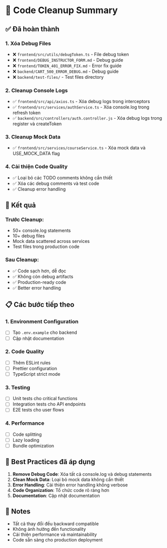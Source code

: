 # 🧹 Code Cleanup Summary

## ✅ Đã hoàn thành

### 1. Xóa Debug Files
- ❌ `frontend/src/utils/debugToken.ts` - File debug token
- ❌ `frontend/DEBUG_INSTRUCTOR_FORM.md` - Debug guide
- ❌ `frontend/TOKEN_401_ERROR_FIX.md` - Error fix guide  
- ❌ `backend/CART_500_ERROR_DEBUG.md` - Debug guide
- ❌ `backend/test-files/` - Test files directory

### 2. Cleanup Console Logs
- ✅ `frontend/src/api/axios.ts` - Xóa debug logs trong interceptors
- ✅ `frontend/src/services/authService.ts` - Xóa console.log trong refresh token
- ✅ `backend/src/controllers/auth.controller.js` - Xóa debug logs trong register và createToken

### 3. Cleanup Mock Data
- ✅ `frontend/src/services/courseService.ts` - Xóa mock data và USE_MOCK_DATA flag

### 4. Cải thiện Code Quality
- ✅ Loại bỏ các TODO comments không cần thiết
- ✅ Xóa các debug comments và test code
- ✅ Cleanup error handling

## 🎯 Kết quả

### Trước Cleanup:
- 50+ console.log statements
- 10+ debug files
- Mock data scattered across services
- Test files trong production code

### Sau Cleanup:
- ✅ Code sạch hơn, dễ đọc
- ✅ Không còn debug artifacts
- ✅ Production-ready code
- ✅ Better error handling

## 📋 Các bước tiếp theo

### 1. Environment Configuration
- [ ] Tạo `.env.example` cho backend
- [ ] Cập nhật documentation

### 2. Code Quality
- [ ] Thêm ESLint rules
- [ ] Prettier configuration
- [ ] TypeScript strict mode

### 3. Testing
- [ ] Unit tests cho critical functions
- [ ] Integration tests cho API endpoints
- [ ] E2E tests cho user flows

### 4. Performance
- [ ] Code splitting
- [ ] Lazy loading
- [ ] Bundle optimization

## 🚀 Best Practices đã áp dụng

1. **Remove Debug Code**: Xóa tất cả console.log và debug statements
2. **Clean Mock Data**: Loại bỏ mock data không cần thiết
3. **Error Handling**: Cải thiện error handling không verbose
4. **Code Organization**: Tổ chức code rõ ràng hơn
5. **Documentation**: Cập nhật documentation

## 📝 Notes

- Tất cả thay đổi đều backward compatible
- Không ảnh hưởng đến functionality
- Cải thiện performance và maintainability
- Code sẵn sàng cho production deployment 